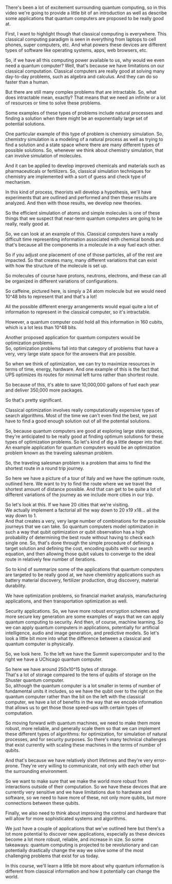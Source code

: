 
There's been a lot of excitement surrounding quantum computing, so in this video we're going to provide a little bit of an introduction as well as describe some applications that quantum computers are proposed to be really good at.

First, I want to highlight though that classical computing is everywhere.
This classical computing paradigm is seen in everything from laptops to cell phones, super computers, etc.
And what powers these devices are different types of software like operating systems, apps, web browsers, etc.

So, if we have all this computing power available to us, why would we even need a quantum computer?
Well, that's because we have limitations on our classical computation.
Classical computers are really good at solving many day-to-day problems, such as algebra and calculus.
And they can do so faster than a human.  

But there are still many complex problems that  are intractable.
So, what does intractable mean, exactly? That means that we need an infinite or a lot of resources or time to solve these problems.  

Some examples of these types of problems include natural processes and finding a solution when there might be an exponentially large set of potential solutions.

One particular example of this type of problem is  chemistry simulation.
So, chemistry simulation is a modeling of a natural process as well as trying to find a solution and a state space where there are many different types of possible solutions.
So, whenever we think about chemistry simulation, that can involve simulation of molecules.   

And it can be applied to develop improved chemicals and materials such as pharmaceuticals or fertilizers.
So, classical simulation techniques for chemistry are implemented with a sort of guess and check type of mechanism.  

In this kind of process, theorists will develop a hypothesis, we'll have experiments that are outlined and performed and then these results are analyzed.
And then with those results, we develop new theories.  

So the efficient simulation of atoms and simple  molecules is one of these things that we suspect that near-term quantum computers are going to be really, really good at.

So, we can look at an example of this. Classical computers have a really difficult time representing information associated with chemical bonds and that's because all the components in a molecule in a way fuel each other.

So if you adjust one placement of one of those particles, all of the rest are impacted.
So that creates many, many different variations that can exist with how the structure of the molecule is set up.

So molecules of course have protons, neutrons, electrons, and these can all be organized in different variations of configurations.

So caffeine, pictured here, is simply a 24 atom molecule but we would need 10^48 bits to represent that and that's a lot!

All the possible different energy arrangements would equal quite a lot of information to represent in the classical computer, so it's intractable.

However, a quantum computer could hold all this information in 160 cubits, which is a lot less than 10^48 bits.

Another proposed application for quantum  computers would be optimization problems.   
So, optimization problems fall into that category  of problems that have a very, very large state space for the answers that are possible.  

So when we think of optimization, we can try to maximize resources in terms of time, energy, hardware.
And one example of this is the fact that UPS optimizes its routes for minimal left turns rather than shortest route.

So because of this, it's able to save 10,000,000 gallons of fuel each year and deliver 350,000 more packages.

So that's pretty significant.

Classical optimization involves really computationally expensive types of search algorithms. Most of the time we can't even find the best, we just have to find a good enough solution out of all the potential solutions.

So, because quantum computers are good at exploring large state spaces, they're anticipated to be really good at finding optimum solutions for these types of optimization problems.
So let's kind of dig a little deeper into that. An example application for quantum computers would be an optimization problem known as the traveling salesman problem.

So, the traveling salesman problem is a problem that aims to find the shortest route in a round trip journey.

So here we have a picture of a tour of Italy and we have the optimum route, outlined here.
We want to try to find the route where we we travel the shortest amount of distance possible.
And that can get to be quite a lot of different variations of the journey as we include more cities in our trip.

So let's look at this. If we have 20 cities that we're visiting.  
We actually implement a factorial all the way down  to 20 x19 x18... all the way down to 1.  
And that creates a very, very large number of combinations for the possible journeys that we can take.
So quantum computers model optimization in such a way that qubit optimization or qubit observation has a high probability of determining the best route without having to check each single one.
So, that's done through the simple procedure of defining a target solution and defining the cost, encoding qubits with our search equation, and then allowing those qubit values to converge to the ideal route in relatively few number of iterations.

So to kind of summarize some of the applications that quantum computers are targeted to be really good at, we have chemistry applications such as battery material discovery, fertilizer production, drug discovery, material durability.

We have optimization problems, so financial market analysis, manufacturing applications, and then transportation optimization as well.

Security applications. So, we have more robust encryption schemes and more secure key generation are some examples of ways that we can apply quantum computing to security.
And then, of course, machine learning. So we can apply quantum computers in applications, potentially for artificial intelligence, audio and image generation, and predictive models.
So let's look a little bit more into what the difference between a classical and quantum computer is physically.

So, we look here. To the left we have the Summit supercomputer and to the right we have a UChicago quantum computer.

So here we have around 250x10^15 bytes of storage.  
That's a lot of storage compared to the tens of  qubits of storage on the Shuster quantum computer.  
So, although the quantum computer is a lot smaller in terms of number of fundamental units it includes, so we have the qubit over to the right on the quantum computer rather than the bit on the left with the classical computer, we have a lot of benefits in the way that we encode information that allows us to get those those speed-ups with certain types of computation.

So moving forward with quantum machines, we need to make them more robust, more reliable, and generally scale them so that we can implement these different types of algorithms: for optimization, for simulation of natural processes, and for security purposes.
So there's many technical challenges that exist currently with scaling these machines in the terms of number of qubits.

And that's because we have relatively short lifetimes and they're very error-prone.
They're very willing to communicate, not only  with each other but the surrounding environment.  

So we want to make sure that we make the world more robust from interactions outside of their computation.
So we have these devices that are currently very sensitive and we have limitations due to hardware and software, so we need to have more of these, not only more qubits, but more connections between these qubits.

Finally, we also need to think about improving the control and hardware that will allow for more sophisticated systems and algorithms.

We just have a couple of applications that we've outlined here but there's a lot more potential to discover new applications, especially as these devices become a lot more robust, reliable, and increase in size.
So some takeaways: quantum computing is projected to be revolutionary and can potentially drastically change the way we solve some of the most challenging problems that exist for us today.

In this course, we'll learn a little bit more about why quantum information is different from classical information and how it potentially can change the world.
